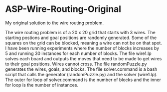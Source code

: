 # ASP-Wire-Routing-Original
My original solution to the wire routing problem. 

The wire routing problem is of a 20 x 20 grid that starts with 3 wires. The starting postions and goal positions
are randomly generated. Some of the squares on the grid can be blocked, meaning a wire can not be on that spot. I have
been running experiments where the number of blocks increases by 5 and running 30 instances for each number of blocks.
The file wire1.lp solves each board and outputs the moves that need to be made to get wires to their goal positions. 
Wires cannot cross. The file randomPuzzle.py generates the wires, goals, and blocks. The file solver.command is a bash script
that calls the generator (randomPuzzle.py) and the solver (wire1.lp). The outer for loop of solver.command is the number
of blocks and the inner for loop is the number of instances. 

